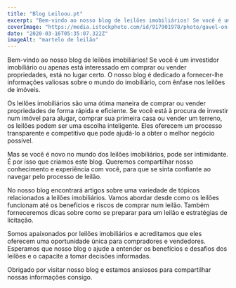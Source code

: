 ```yaml
---
title: "Blog Leiloou.pt"
excerpt: "Bem-vindo ao nosso blog de leilões imobiliários! Se você é um investidor imobiliário ou apenas está interessado em comprar ou vender propriedades, está no lugar certo. O nosso blog é dedicado a fornecer-lhe informações valiosas sobre o mundo do imobiliário, com ênfase nos leilões de imóveis."
coverImage: "https://media.istockphoto.com/id/917901978/photo/gavel-on-auction-word.jpg?s=612x612&w=0&k=20&c=e5mnLUG2UEg6y8zfO1zc7Gi4Ed8PEEeV3eGeYOKxKBI="
date: "2020-03-16T05:35:07.322Z"
imageAlt: "martelo de leilão"
---
```


Bem-vindo ao nosso blog de leilões imobiliários! Se você é um investidor imobiliário ou apenas está interessado em comprar ou vender propriedades, está no lugar certo. O nosso blog é dedicado a fornecer-lhe informações valiosas sobre o mundo do imobiliário, com ênfase nos leilões de imóveis.

Os leilões imobiliários são uma ótima maneira de comprar ou vender propriedades de forma rápida e eficiente. Se você está à procura de investir num imóvel para alugar, comprar sua primeira casa ou vender um terreno, os leilões podem ser uma escolha inteligente. Eles oferecem um processo transparente e competitivo que pode ajudá-lo a obter o melhor negócio possível.

Mas se você é novo no mundo dos leilões imobiliários, pode ser intimidante. É por isso que criamos este blog. Queremos compartilhar nosso conhecimento e experiência com você, para que se sinta confiante ao navegar pelo processo de leilão.

No nosso blog encontrará artigos sobre uma variedade de tópicos relacionados a leilões imobiliários. Vamos abordar desde como os leilões funcionam até os benefícios e riscos de comprar num leilão. Também forneceremos dicas sobre como se preparar para um leilão e estratégias de licitação.

Somos apaixonados por leilões imobiliários e acreditamos que eles oferecem uma oportunidade única para compradores e vendedores. Esperamos que nosso blog o ajude a entender os benefícios e desafios dos leilões e o capacite a tomar decisões informadas.

Obrigado por visitar nosso blog e estamos ansiosos para compartilhar nossas informações consigo.
